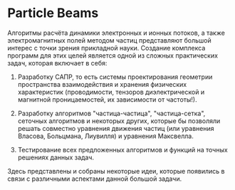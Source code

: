 # Particle Beams

Алгоритмы расчёта динамики электронных и ионных потоков, а также электромагнитных полей методом частиц представляют большой интерес с точки зрения прикладной науки. Создание комплекса программ для этих целей является одной из сложных практических задач, которая включает в себя:

1. Разработку САПР, то есть системы проектирования геометрии пространства взаимодействия и хранения физических характеристик (проводимости, тензоров диэлектрической и магнитной проницаемостей, их зависимости от частоты!).

2. Разработку алгоритмов "частица-частица", "частица-сетка", сеточных алгоритмов и некоторых других, которые бы позволяли решать совместно уравнения движения частиц (или уравнения Власова, Больцмана, Лиувилля) и уравнения Максвелла.

3. Тестирование всех предложенных алгоритмов и функций на точных решениях данных задач.

Здесь представлены и собраны некоторые идеи, которые появились в связи с различными аспектами данной большой задачи.
